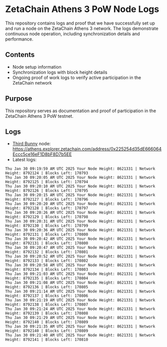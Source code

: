 # ZetaChain Athens 3 PoW Node Logs
This repository contains logs and proof that we have successfully set up and run a node on the ZetaChain Athens 3 network. The logs demonstrate continuous node operation, including synchronization details and performance.

## Contents
- Node setup information
- Synchronization logs with block height details
- Ongoing proof of work logs to verify active participation in the ZetaChain network

## Purpose
This repository serves as documentation and proof of participation in the ZetaChain Athens 3 PoW testnet.

## Logs

- [Third Bunny](https://thirdbunny.xyz/) node: https://athens.explorer.zetachain.com/address/0x225254d35dE666064Eccc5ce16eF1D8bF8D7b5EE
- Latest logs:
```
Thu Jan 30 09:19:59 AM UTC 2025 Your Node Height: 8621331 | Network Height: 8792124 | Blocks Left: 170793
Thu Jan 30 09:20:05 AM UTC 2025 Your Node Height: 8621331 | Network Height: 8792125 | Blocks Left: 170794
Thu Jan 30 09:20:10 AM UTC 2025 Your Node Height: 8621331 | Network Height: 8792126 | Blocks Left: 170795
Thu Jan 30 09:20:15 AM UTC 2025 Your Node Height: 8621331 | Network Height: 8792127 | Blocks Left: 170796
Thu Jan 30 09:20:20 AM UTC 2025 Your Node Height: 8621331 | Network Height: 8792128 | Blocks Left: 170797
Thu Jan 30 09:20:26 AM UTC 2025 Your Node Height: 8621331 | Network Height: 8792129 | Blocks Left: 170798
Thu Jan 30 09:20:31 AM UTC 2025 Your Node Height: 8621331 | Network Height: 8792130 | Blocks Left: 170799
Thu Jan 30 09:20:36 AM UTC 2025 Your Node Height: 8621331 | Network Height: 8792131 | Blocks Left: 170800
Thu Jan 30 09:20:42 AM UTC 2025 Your Node Height: 8621331 | Network Height: 8792131 | Blocks Left: 170800
Thu Jan 30 09:20:47 AM UTC 2025 Your Node Height: 8621331 | Network Height: 8792132 | Blocks Left: 170801
Thu Jan 30 09:20:52 AM UTC 2025 Your Node Height: 8621331 | Network Height: 8792133 | Blocks Left: 170802
Thu Jan 30 09:20:58 AM UTC 2025 Your Node Height: 8621331 | Network Height: 8792134 | Blocks Left: 170803
Thu Jan 30 09:21:03 AM UTC 2025 Your Node Height: 8621331 | Network Height: 8792135 | Blocks Left: 170804
Thu Jan 30 09:21:08 AM UTC 2025 Your Node Height: 8621331 | Network Height: 8792136 | Blocks Left: 170805
Thu Jan 30 09:21:14 AM UTC 2025 Your Node Height: 8621331 | Network Height: 8792137 | Blocks Left: 170806
Thu Jan 30 09:21:19 AM UTC 2025 Your Node Height: 8621331 | Network Height: 8792138 | Blocks Left: 170807
Thu Jan 30 09:21:24 AM UTC 2025 Your Node Height: 8621331 | Network Height: 8792139 | Blocks Left: 170808
Thu Jan 30 09:21:29 AM UTC 2025 Your Node Height: 8621331 | Network Height: 8792140 | Blocks Left: 170809
Thu Jan 30 09:21:35 AM UTC 2025 Your Node Height: 8621331 | Network Height: 8792140 | Blocks Left: 170809
Thu Jan 30 09:21:40 AM UTC 2025 Your Node Height: 8621331 | Network Height: 8792141 | Blocks Left: 170810
```
